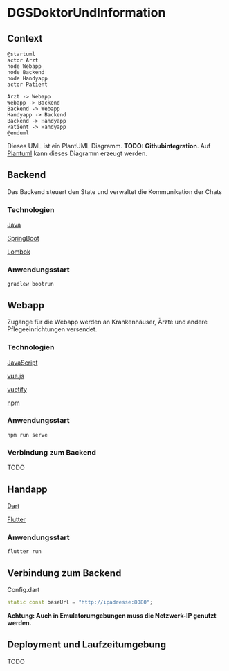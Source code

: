 # DGSDoktorUndInformation

## Context

```plantuml
@startuml
actor Arzt
node Webapp
node Backend
node Handyapp
actor Patient

Arzt -> Webapp
Webapp -> Backend
Backend -> Webapp
Handyapp -> Backend
Backend -> Handyapp
Patient -> Handyapp
@enduml
```
Dieses UML ist ein PlantUML Diagramm. **TODO: Githubintegration**. Auf [Plantuml](https://plantuml.com/de/) kann dieses Diagramm erzeugt werden.

## Backend
Das Backend steuert den State und verwaltet die Kommunikation der Chats

### Technologien
[Java]("https://www.java.com/")

[SpringBoot]("https://spring.io/projects/spring-boot")

[Lombok]("https://projectlombok.org/")

### Anwendungsstart
```
gradlew bootrun
```

## Webapp
Zugänge für die Webapp werden an Krankenhäuser, Ärzte und andere Pflegeeinrichtungen versendet.

### Technologien
[JavaScript](https://developer.mozilla.org/de/docs/Web/JavaScript)

[vue.js](https://vuejs.org/)

[vuetify](https://vuetifyjs.com/)

[npm](https://www.npmjs.com/)

### Anwendungsstart
```
npm run serve
```

### Verbindung zum Backend
TODO

## Handapp
[Dart]("https://de.wikipedia.org/wiki/Dart_(Programmiersprache)")

[Flutter]("https://flutter.dev")

### Anwendungsstart
```
flutter run
```

## Verbindung zum Backend
Config.dart
```dart
static const baseUrl = "http://ipadresse:8080";
```
**Achtung: Auch in Emulatorumgebungen muss die Netzwerk-IP genutzt werden.**

## Deployment und Laufzeitumgebung

TODO
